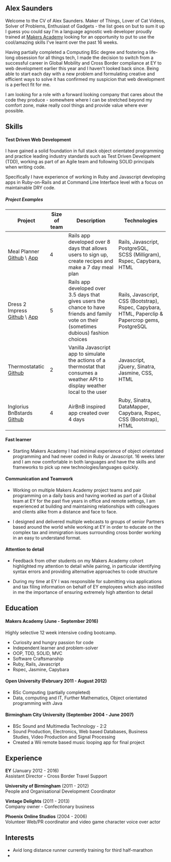 ## Alex Saunders

Welcome to the CV of Alex Saunders. Maker of Things, Lover of Cat Videos, Solver of Problems, Enthusiast of Gadgets - the list goes on but to sum it up I guess you could say I'm a language agnostic web developer proudly trained at [Makers Academy](http://www.makersacademy.com/) looking for an opportunity to put to use the cool/amazing skills I've learnt over the past 16 weeks.

Having partially completed a Computing BSc degree and fostering a life-long obsession for all things tech, I made the decision to switch from a successful career in Global Mobility and Cross Border compliance at EY to web development earlier this year and I haven't looked back since. Being able to start each day with a new problem and formulating creative and efficient ways to solve it has confirmed my suspicion that web development is a perfect fit for me.

I am looking for a role with a forward looking company that cares about the code they produce - somewhere where I can be stretched beyond my comfort zone, make really cool things and provide value where ever possible.

## Skills

#### Test Driven Web Development

I have gained a solid foundation in full stack object orientated programming and practice leading industry standards such as Test Driven Development (TDD), working as part of an Agile team and following SOLID principals when writing code.

Specifically I have experience of working in Ruby and Javascript developing apps in Ruby-on-Rails and at Command Line Interface level with a focus on maintainable DRY code.

##### Project Examples
| Project | Size of team | Description | Technologies |
|---------|--------|-------------|--------------|
| Meal Planner<br>[Github](https://github.com/joseck0510/meal_planner) \ [App](https://meal-planner-ma.herokuapp.com/) |4| Rails app developed over 8 days that allows users to sign up, create recipes and make a 7 day meal plan | Rails, Javascript, PostgreSQL, SCSS (Milligram), Rspec, Capybara, HTML |
| Dress 2 Impress<br> [Github](https://github.com/jonnymoore12/dress_2_impress) \ [App](https://dress-2-impress-acsauk.herokuapp.com/dilemmas) | 5 | Rails app developed over 3.5 days that gives users the chance to have friends and family vote on their (sometimes dubious) fashion choices | Rails, Javascript, CSS (Bootstrap), Rspec, Capybara, HTML, Paperclip & Papercrop gems, PostgreSQL |
| Thermostatatic<br> [Github](https://github.com/acsauk/thermostat_js) | 2 | Vanilla Javascript app to simulate the actions of a thermostat that consumes a weather API to display weather local to the user | Javascript, jQuery, Sinatra, Jasmine, CSS, HTML |
| Inglorius BnBstards<br> [Github](https://github.com/samjbro/inglourious-BnBsterds) | 4 | AirBnB inspired app created over 4 days | Ruby, Sinatra, DataMapper, Capybara, Rspec, CSS (Bootstrap), HTML |

#### Fast learner

- Starting Makers Academy I had minimal experience of object orientated programming and had never coded in Ruby or Javascript. 16 weeks later and I am now comfortable in both languages and have the skills and frameworks to pick up new technologies/languages quickly.

#### Communication and Teamwork

- Working on multiple Makers Academy project teams and pair programming on a daily basis and having worked as part of a Global team at EY for the past five years in office and remote settings, I am experienced at building and maintaining relationships with colleagues and clients alike from a distance and face to face.

- I designed and delivered multiple webcasts to groups of senior Partners based around the world while working at EY in order to educate on the complex tax and immigration issues surrounding cross border working in an easy to understand format.

#### Attention to detail

- Feedback from other students on my Makers Academy cohort highlighted my attention to detail while pairing, in particular identifying syntax errors and providing alternative approaches to code structure

- During my time at EY I was responsible for submitting visa applications and tax filing information on behalf of EY employees which also instilled in me the importance of ensuring extremely high attention to detail

## Education

#### Makers Academy (June - September 2016)

Highly selective 12 week intensive coding bootcamp.

- Curiosity and hungry passion for code
- Independent learner and problem-solver
- OOP, TDD, SOLID, MVC
- Software Craftsmanship
- Ruby, Rails, Javascript
- Rspec, Jasmine, Capybara

#### Open University (February 2011 - August 2012)

- BSc Computing (partially completed)
- Data, computing and IT, Further Mathematics, Object orientated programming with Java

#### Birmingham City University (September 2004 - June 2007)

- BSc Sound and Multimedia Technology - 2:2
- Sound Production, Electronics, Web based Databases, Business Studies, Video Production and Signal Processing
- Created a Wii remote based music looping app for final project

## Experience

**EY** (January 2012 - 2016)    
Assistant Director - Cross Border Travel Support

**University of Birmingham** (2011 - 2012)   
People and Organisational Development Coordinator

**Vintage Delights** (2011 - 2013)    
Company owner - Confectionary business

**Phoenix Online Studios** (2004 - 2006)   
Volunteer Web/PR coordinator and video game character voice over actor


## Interests

- Avid long distance runner currently training for third half-marathon
-
